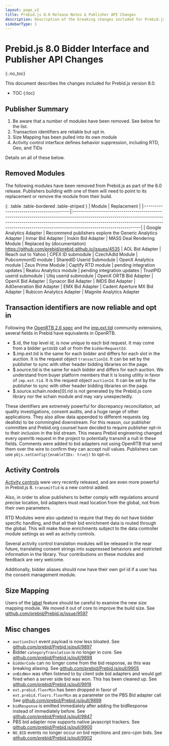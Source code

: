 ```yaml
---
layout: page_v2
title: Prebid.js 8.0 Release Notes & Publisher API Changes
description: Description of the breaking changes included for Prebid.js 8.0
sidebarType: 1
---
```


# Prebid.js 8.0 Bidder Interface and Publisher API Changes

{:.no_toc}

This document describes the changes included for Prebid.js version 8.0.

* TOC
{:toc}

## Publisher Summary

1. Be aware that a number of modules have been removed. See below for the list.
2. Transaction identifiers are reliable but opt in.
3. Size Mapping has been pulled into its own module
4. Activity control interface defines behavior suppression, including RTD, Geo, and TIDs

Details on all of these below.

## Removed Modules

The following modules have been removed from Prebid.js as part of the 8.0 release. Publishers building with one of them will need to point to its replacement or remove the module from their build.

{: .table .table-bordered .table-striped }
| Module      | Replacement |
|:-----------------------------------------|:---------------------------------------------------------------------------------------------------------------------------------------------------------------------------------------------------------------------------------------------------------------------------|
| Google Analytics Adapter | Recommend publishers explore the Generic Analytics Adapter
| Inmar Bid Adapter
| Inskin Bid Adapter
| MASS Deal Rendering Module | Replaced by (documentation) <https://github.com/prebid/prebid.github.io/issues/4535>
| AOL Bid Adapter | Reach out to Yahoo
| CPEX ID submodule | CzechAdId Module
| PubcommonID module | SharedID Userid Submodule
| OpenX Analytics module
| Zeus Prime Module
| Captify RTD module | pending integration updates
| Realvu Analytics module | pending integration updates
| TrustPID userid submodule | Utiq userid submodule
| OpenX ORTB Bid Adapter | OpenX Bid Adapter
| Synacor Bid Adapter | IMDS Bid Adapter
| AdGeneration Bid Adapter
| EMX Bid Adapter | Cadent Aperture MX Bid Adapter
| Rubicon Analytics Adapter | Magnite Analytics Adapter

## Transaction identifiers are now reliable and opt in

Following the [OpenRTB 2.6 spec](https://github.com/InteractiveAdvertisingBureau/openrtb2.x/blob/main/2.6.md) and the [imp.ext.tid](https://github.com/InteractiveAdvertisingBureau/openrtb/blob/master/extensions/community_extensions/per-imp-tids.md) community extensions, several fields in Prebid have equivalents in OpenRTB.

* $.id, the top level id, is now unique to each bid request. It may come from a bidder `getUUID` call or from the `bidderRequestId`.
* $.imp.ext.tid is the same for each bidder and differs for each slot in the auction. It is the request object `transactionId`. It can be set by the publisher to sync with other header bidding libraries on the page.
* $.source.tid is the same for each bidder and differs for each auction. We understand from buyer platform members that it is losing utility in favor of `imp.ext.tid`. It is the request object `auctionId`. It can be set by the publisher to sync with other header bidding libraries on the page.
* $.source.schain.nodes[0].rid is not generated by the Prebid.js core library nor the schain module and may vary unexpectedly.

These identifiers are extremely powerful for discrepancy reconciliation, ad quality investigations, consent audits, and a huge range of other applications. They also allow data appended to different requests (eg dealIds) to be commingled downstream. For this reason, our publisher committee and Prebid.org counsel have decided to require publisher opt-in to their inclusion in the bid stream. This means Prebid engineering changed every openrtb request in the project to potentially transmit a null in these fields. Comments were added to bid adapters not using OpenRTB that send them over the wire to confirm they can accept null values. Publishers can use `pbjs.setConfig({enableTIDs: true})` to opt-in.

## Activity Controls

[Activity controls](/dev-docs/activity-controls.html) were very recently released, and are even more powerful in Prebid.js 8. `transmitTid` is a new control added.

Also, in order to allow publishers to better comply with regulations around precise location, bid adapters must read location from the global, not from their own parameters.

RTD Modules were also updated to require that they do not have bidder specific handling, and that all their bid enrichment data is routed through the global. This will make those enrichments subject to the data controller module settings as well as activity controls.

Several activity control translation modules will be released in the near future, translating consent strings into suppressed behaviors and restricted information in the library. Your contributions on these modules and feedback are very welcome.

Additionally, bidder aliases should now have their own gvl id if a user has the consent management module.

## Size Mapping

Users of the [label](/dev-docs/conditional-ad-units.html) feature should be careful to examine the new size mapping module. We moved it out of core to improve the build size. See [github.com/prebid/Prebid.js/issue/9597](https://github.com/prebid/Prebid.js/issues/9597)

## Misc changes

* `auctionInit` event payload is now less bloated. See [github.com/prebid/Prebid.js/pull/9897](https://github.com/prebid/Prebid.js/pull/9897)
* Bidder `categoryTranslation` is no longer in core. See [github.com/prebid/Prebid.js/pull/9898](https://github.com/prebid/Prebid.js/pull/9898)
* `bidderCode` can no longer come from the bid response, as this was breaking aliasing. See [github.com/prebid/Prebid.js/pull/9905](https://github.com/prebid/Prebid.js/pull/9905)
* `onBidWon` was often listened to by client side bid adapters and would get fired when a server side bid was won. This has been cleaned up. See [github.com/prebid/Prebid.js/pull/9919](https://github.com/prebid/Prebid.js/pull/9919)
* `ext.prebid.floorMin` has been dropped in favor of `ext.prebid.floors.floorMin` as a parameter on the PBS Bid adapter call See [github.com/prebid/Prebid.js/pull/9899](https://github.com/prebid/Prebid.js/pull/9899)
* `bidResponse` is emitted immediately after adding the bidResponse instead of immediately before. See  [github.com/prebid/Prebid.js/pull/9847](https://github.com/prebid/Prebid.js/pull/9847)
* PBS bid adapter now supports native javascript trackers. See [github.com/prebid/Prebid.js/pull/9900](https://github.com/prebid/Prebid.js/pull/9900)
* `NO_BID` events no longer occur on bid rejections and zero-cpm bids. See [github.com/prebid/Prebid.js/pull/9902](https://github.com/prebid/Prebid.js/pull/9902)

